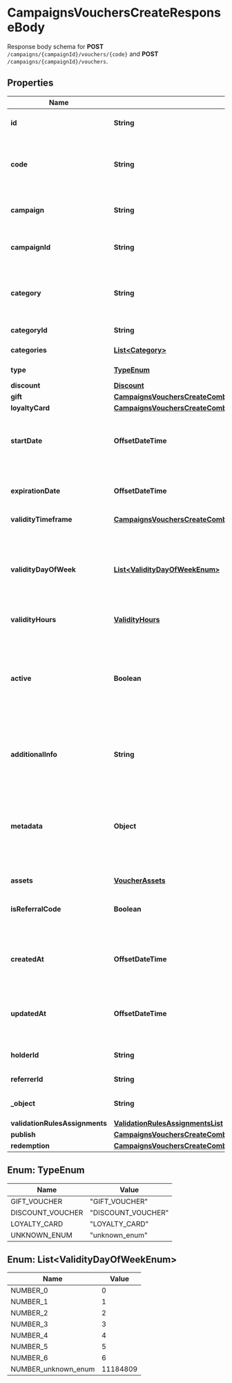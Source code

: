 

# CampaignsVouchersCreateResponseBody

Response body schema for **POST** `/campaigns/{campaignId}/vouchers/{code}` and **POST** `/campaigns/{campaignId}/vouchers`.

## Properties

| Name | Type | Description | Notes |
|------------ | ------------- | ------------- | -------------|
|**id** | **String** | Assigned by the Voucherify API, identifies the voucher. |  [optional] |
|**code** | **String** | A code that identifies a voucher. Pattern can use all letters of the English alphabet, Arabic numerals, and special characters. |  [optional] |
|**campaign** | **String** | A unique campaign name, identifies the voucher&#39;s parent campaign. |  [optional] |
|**campaignId** | **String** | Assigned by the Voucherify API, identifies the voucher&#39;s parent campaign. |  [optional] |
|**category** | **String** | Tag defining the category that this voucher belongs to. Useful when listing vouchers using the List Vouchers endpoint. |  [optional] |
|**categoryId** | **String** | Unique category ID assigned by Voucherify. |  [optional] |
|**categories** | [**List&lt;Category&gt;**](Category.md) | Contains details about the category. |  [optional] |
|**type** | [**TypeEnum**](#TypeEnum) | Defines the type of the voucher.  |  [optional] |
|**discount** | [**Discount**](Discount.md) |  |  [optional] |
|**gift** | [**CampaignsVouchersCreateCombinedResponseBodyGift**](CampaignsVouchersCreateCombinedResponseBodyGift.md) |  |  [optional] |
|**loyaltyCard** | [**CampaignsVouchersCreateCombinedResponseBodyLoyaltyCard**](CampaignsVouchersCreateCombinedResponseBodyLoyaltyCard.md) |  |  [optional] |
|**startDate** | **OffsetDateTime** | Activation timestamp defines when the code starts to be active in ISO 8601 format. Voucher is *inactive before* this date.  |  [optional] |
|**expirationDate** | **OffsetDateTime** | Expiration timestamp defines when the code expires in ISO 8601 format.  Voucher is *inactive after* this date. |  [optional] |
|**validityTimeframe** | [**CampaignsVouchersCreateCombinedResponseBodyValidityTimeframe**](CampaignsVouchersCreateCombinedResponseBodyValidityTimeframe.md) |  |  [optional] |
|**validityDayOfWeek** | [**List&lt;ValidityDayOfWeekEnum&gt;**](#List&lt;ValidityDayOfWeekEnum&gt;) | Integer array corresponding to the particular days of the week in which the voucher is valid.  - &#x60;0&#x60; Sunday - &#x60;1&#x60; Monday - &#x60;2&#x60; Tuesday - &#x60;3&#x60; Wednesday - &#x60;4&#x60; Thursday - &#x60;5&#x60; Friday - &#x60;6&#x60; Saturday |  [optional] |
|**validityHours** | [**ValidityHours**](ValidityHours.md) |  |  [optional] |
|**active** | **Boolean** | A flag to toggle the voucher on or off. You can disable a voucher even though it&#39;s within the active period defined by the &#x60;start_date&#x60; and &#x60;expiration_date&#x60;.    - &#x60;true&#x60; indicates an *active* voucher - &#x60;false&#x60; indicates an *inactive* voucher |  [optional] |
|**additionalInfo** | **String** | An optional field to keep any extra textual information about the code such as a code description and details. |  [optional] |
|**metadata** | **Object** | The metadata object stores all custom attributes assigned to the code. A set of key/value pairs that you can attach to a voucher object. It can be useful for storing additional information about the voucher in a structured format. |  [optional] |
|**assets** | [**VoucherAssets**](VoucherAssets.md) |  |  [optional] |
|**isReferralCode** | **Boolean** | Flag indicating whether this voucher is a referral code; &#x60;true&#x60; for campaign type &#x60;REFERRAL_PROGRAM&#x60;. |  [optional] |
|**createdAt** | **OffsetDateTime** | Timestamp representing the date and time when the voucher was created. The value is shown in the ISO 8601 format. |  [optional] |
|**updatedAt** | **OffsetDateTime** | Timestamp representing the date and time when the voucher was last updated in ISO 8601 format. |  [optional] |
|**holderId** | **String** | Unique identifier of the customer who owns the voucher. |  [optional] |
|**referrerId** | **String** | Unique identifier of the referring person. |  [optional] |
|**_object** | **String** | The type of the object represented by JSON. Default is &#x60;voucher&#x60;. |  [optional] |
|**validationRulesAssignments** | [**ValidationRulesAssignmentsList**](ValidationRulesAssignmentsList.md) |  |  [optional] |
|**publish** | [**CampaignsVouchersCreateCombinedResponseBodyPublish**](CampaignsVouchersCreateCombinedResponseBodyPublish.md) |  |  [optional] |
|**redemption** | [**CampaignsVouchersCreateCombinedResponseBodyRedemption**](CampaignsVouchersCreateCombinedResponseBodyRedemption.md) |  |  [optional] |



## Enum: TypeEnum

| Name | Value |
|---- | -----|
| GIFT_VOUCHER | &quot;GIFT_VOUCHER&quot; |
| DISCOUNT_VOUCHER | &quot;DISCOUNT_VOUCHER&quot; |
| LOYALTY_CARD | &quot;LOYALTY_CARD&quot; |
| UNKNOWN_ENUM | &quot;unknown_enum&quot; |



## Enum: List&lt;ValidityDayOfWeekEnum&gt;

| Name | Value |
|---- | -----|
| NUMBER_0 | 0 |
| NUMBER_1 | 1 |
| NUMBER_2 | 2 |
| NUMBER_3 | 3 |
| NUMBER_4 | 4 |
| NUMBER_5 | 5 |
| NUMBER_6 | 6 |
| NUMBER_unknown_enum | 11184809 |



